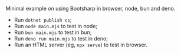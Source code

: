 Minimal example on using Bootsharp in browser, node, bun and deno.

- Run `dotnet publish cs`;
- Run `node main.mjs` to test in node;
- Run `bun main.mjs` to test in bun;
- Run `deno run main.mjs` to test in deno;
- Run an HTML server (eg, `npx serve`) to test in browser.

